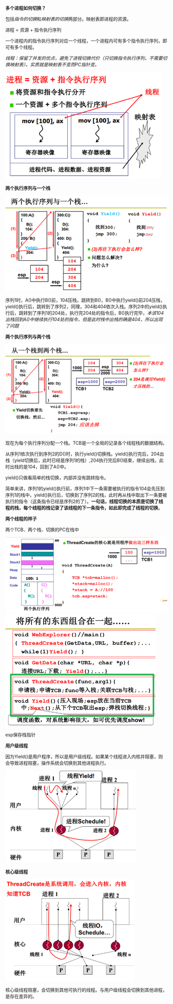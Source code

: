 **多个进程如何切换？**

包括*指令的切换*和*映射表的切换*两部分。映射表即进程的资源。

进程 = 资源 + 指令执行序列

一个进程内的指令执行序列对应一个线程，一个进程内可有多个指令执行序列，即可有多个线程。

*线程：保留了并发的优点，避免了进程切换代价（只切换指令执行序列，不需要切换映射表）。实质就是映射表不变而PC指针变。*

<img src="./images/进程与线程.png" style="zoom:80%;" />



**两个执行序列与一个栈**

<img src="./images/两个执行序列一个栈.png" style="zoom:67%;" />

序列1时，A()中执行B()前，104压栈，跳转到B()，B()中执行yield()前204压栈，yield()执行后，跳转到了序列2，同理，304和404依次入栈。序列2中的yield()执行后，跳转到了序列1的204处，执行完204处的指令后，B()执行完毕，*本该104出栈回到A()中继续执行104处的指令，但是此时栈中出栈的确是404，所以出现了问题*



**两个执行序列与两个栈**

<img src="./images/两个执行序列两个栈.png" style="zoom:67%;" />

现在为每个执行序列分配一个栈。TCB是一个全局的记录各个线程栈的数据结构。

从序列1依次执行到序列2的D()时，执行yield()切换栈。yield()执行完后，204出栈（yield切换后，此时已经是序列1的栈）,204执行完后B()结束，继续出栈，此时出栈的是104，回到了A()中。

yield()只做看简单的栈切换，内部并没有跳转指令。

简单来讲，序列1的yield()执行前，序列1中下一条需要被执行的指令104会先压到序列1的栈中，yield()执行后，切换到了序列2的栈，此时再从栈中取出下一条要被执行的指令（这条指令已经是序列2的了）。**一句话，线程切换的本质是切换了线程的栈，每个线程的栈记录了该线程的下一条指令，如此即完成了线程的切换**。



**两个线程的样子**

两个TCB、两个栈、切换的PC在栈中

<img src="./images/两个执行序列.png" style="zoom:67%;" />

<img src="./images/线程组合.png" style="zoom:67%;" />

esp保存栈指针



**用户级线程**

因为Yield()是用户程序，所以是用户级线程。如果某个线程进入内核并阻塞，则会导致进程阻塞，操作系统会切换到其他进程执行。

<img src="./images/用户级线程.png" style="zoom:67%;" />



**核心级线程**

<img src="./images/核心级线程.png" style="zoom:67%;" />

核心级线程阻塞，会切换到其他可执行的线程。与用户级线程会切换到其他进程，是存在差异的。